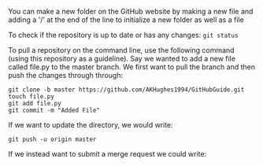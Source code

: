 You can make a new folder on the GitHub website by making a new file and adding a '/' at the end of the line to initialize a new folder as well as a file

To check if the repository is up to date or has any changes: `git status` 

To pull a repository on the command line, use the following command (using this repository as a guideline). Say we wanted to add a new file called file.py to the master branch. We first want to pull the branch and then push the changes through through: 
```
git clone -b master https://github.com/AKHughes1994/GitHubGuide.git
touch file.py
git add file.py
git commit -m "Added File"
```

If we want to update the directory, we would write:
```
git push -u origin master
```

If we instead want to submit a merge request we could write:
```

```
